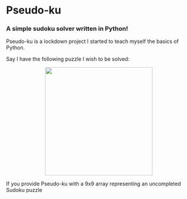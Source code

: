 # Pseudo-ku
### A simple sudoku solver written in Python!

Pseudo-ku is a lockdown project I started to teach myself the basics of Python.

Say I have the following puzzle I wish to be solved:
<p align="center">
  <img width="292" height="294" src="https://i.imgur.com/cIDW5bG.png">
</p>

If you provide Pseudo-ku with a 9x9 array representing an uncompleted Sudoku 
puzzle  




